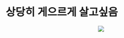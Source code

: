<h1>상당히 게으르게 살고싶음</h1>
<div align="center">
<!--   <img src="https://www.wyzowl.com/wp-content/uploads/2021/12/tenor.gif"> -->
  <img src="https://resources.chimhaha.net/article/1688120125025-q978bop591.gif">
</div>
